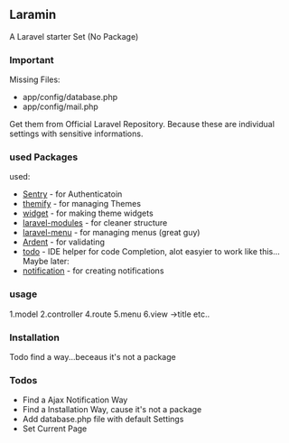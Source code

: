 ## Laramin
A Laravel starter Set (No Package) 

### Important
Missing Files:
* app/config/database.php
* app/config/mail.php

Get them from Official Laravel Repository. Because these are individual settings with sensitive informations.

### used Packages

used:
* [Sentry](https://github.com/cartalyst/sentry) - for Authenticatoin
* [themify](https://github.com/mpedrera/themify) - for managing Themes
* [widget](https://github.com/gravitano/widget) - for making theme widgets
* [laravel-modules](https://github.com/creolab/laravel-modules) - for cleaner structure 
* [laravel-menu](https://github.com/lavary/laravel-menu) - for managing menus (great guy)
* [Ardent](https://github.com/laravelbook/ardent) - for validating
* [todo](#) - IDE helper for code Completion, alot easyier to work like this... 
Maybe later:
* [notification](https://github.com/edvinaskrucas/notification) - for creating notifications

### usage
1.model
2.controller
4.route
5.menu
6.view ->title etc..

### Installation
Todo find a way...beceaus it's not a package

### Todos
* Find a Ajax Notification Way
* Find a Installation Way, cause it's not a package
* Add database.php file with default Settings
* Set Current Page
